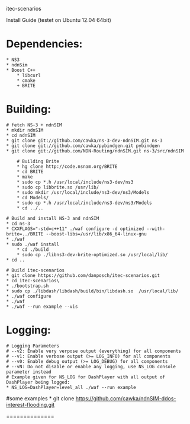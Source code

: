 itec-scenarios

Install Guide (testet on Ubuntu 12.04 64bit)

# Dependencies:
    * NS3
    * ndnSim
    * Boost C++
		* libcurl
		* cmake
		+ BRITE

# Building:

    # fetch NS-3 + ndnSIM
    * mkdir ndnSIM
    * cd ndnSIM
    * git clone git://github.com/cawka/ns-3-dev-ndnSIM.git ns-3
    * git clone git://github.com/cawka/pybindgen.git pybindgen
    * git clone git://github.com/NDN-Routing/ndnSIM.git ns-3/src/ndnSIM

		# Building Brite
		* hg clone http://code.nsnam.org/BRITE
		* cd BRITE
		* make
		* sudo cp *.h /usr/local/include/ns3-dev/ns3
		* sudo cp libbrite.so /usr/lib/
		* sudo mkdir /usr/local/include/ns3-dev/ns3/Models
		* cd Models/
		* sudo cp *.h /usr/local/include/ns3-dev/ns3/Models
		* cd ../..

    # Build and install NS-3 and ndnSIM
    * cd ns-3
    * CXXFLAGS="-std=c++11" ./waf configure -d optimized --with-brite=../BRITE --boost-libs=/usr/lib/x86_64-linux-gnu
    * ./waf
    * sudo ./waf install
		* cd ./build
		* sudo cp ./libns3-dev-brite-optimized.so /usr/local/lib/
    * cd ..

    # Build itec-scenarios
    * git clone https://github.com/danposch/itec-scenarios.git
    * cd itec-scenarios\
    * ./bootstrap.sh
    * sudo cp ./libdash/libdash/build/bin/libdash.so  /usr/local/lib/
    * ./waf configure
    * ./waf 
    * ./waf --run example --vis
    
# Logging:
    # Logging Parameters
    # --v2: Enable very verpose output (everything) for all components
    # --v1: Enable verbose output (>= LOG_INFO) for all components
    # --v0: Enable debug output (>= LOG_DEBUG) for all components
    # --vN: Do not disable or enable any logging, use NS_LOG console parameter instead
    # Example given for NS_LOG for DashPlayer with all output of DashPlayer being logged:
    * NS_LOG=DashPlayer=level_all ./waf --run example

#some examples
		* git clone https://github.com/cawka/ndnSIM-ddos-interest-flooding.git

==============
